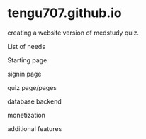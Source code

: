 # tengu707.github.io
creating a website version of medstudy quiz.

List of needs

Starting page

signin page

quiz page/pages

database backend

monetization

additional features
